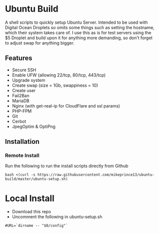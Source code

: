 # Ubuntu Build

A shell scripts to quickly setup Ubuntu Server.  Intended to be used with Digital Ocean Droplets so omits some things such as setting the hostname, which their system takes care of.  I use this as is for test servers using the $5 Droplet and build upon it for anything more demanding, so don't forget to adjust swap for anything bigger.

## Features

- Secure SSH
- Enable UFW (allowing 22/tcp, 80/tcp, 443/tcp)
- Upgrade system
- Create swap (size = 1Gb, swappiness = 10)
- Create user
- Fail2Ban
- MariaDB
- Nginx (with get-real-ip for CloudFlare and ssl params)
- PHP-FPM
- Git
- Cerbot
- JpegOptim & OptiPng

## Installation

### Remote Install

Run the following to run the install scripts directly from Github

```
bash <(curl -s https://raw.githubusercontent.com/mikeprince13/ubuntu-build/master/ubuntu-setup.sh)
```

# Local Install

- Download this repo
- Uncomment the following in ubuntu-setup.sh

```
#URL=`dirname -- "$0/config"`
```

